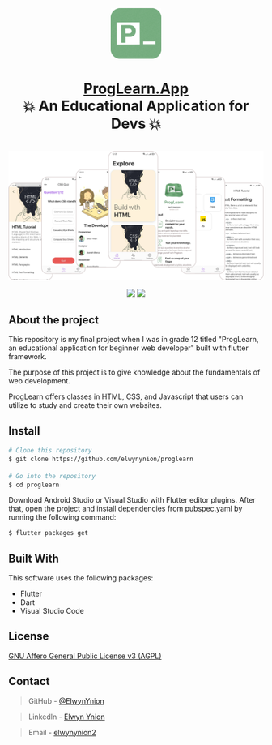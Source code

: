 <p align="center">
  <img src="https://raw.githubusercontent.com/elwynynion/proglearn/main/assets/appIcon.png" height="100" width="100" />
</p>


<h1 align="center" style="border-bottom: none">
    <b>
        <a href="https://">ProgLearn.App</a><br>
    </b>
    💥 An Educational Application for Devs 💥 <br>
</h1> <br>

<img src="https://raw.githubusercontent.com/elwynynion/proglearn/main/screenshot.png" />

<p align="center">
  <img src="https://raw.githubusercontent.com/elwynynion/elwynynion/main/badge/elwyn.svg" />
  <img src="https://raw.githubusercontent.com/elwynynion/elwynynion/main/badge/love.svg" />
</p>

## About the project
This repository is my final project when I was in grade 12 titled "ProgLearn, an educational application for beginner web developer" built with flutter framework.

The purpose of this project is to give knowledge about the fundamentals of web development.

ProgLearn offers classes in HTML, CSS, and Javascript that users can utilize to study and create their own websites.

## Install
```bash
# Clone this repository
$ git clone https://github.com/elwynynion/proglearn

# Go into the repository
$ cd proglearn
```

Download Android Studio or Visual Studio with Flutter editor plugins. After that, open the project and install dependencies from pubspec.yaml by running the following command:

```bash
$ flutter packages get
```

## Built With
This software uses the following packages:
- Flutter
- Dart
- Visual Studio Code

## License

[GNU Affero General Public License v3 (AGPL)](https://www.gnu.org/licenses/agpl-3.0.en.html)

## Contact

> GitHub - [@ElwynYnion](https://github.com/elwynynion) 

> LinkedIn - [Elwyn Ynion](https://www.linkedin.com/in/elwynynion/)

> Email - [elwynynion2](mailto:elwynynion2@gmail.com)
